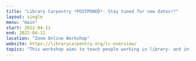 ```yaml
---
title: "Library Carpentry *POSTPONED*- Stay tuned for new dates!*"
layout: single
menu: "main"
start: 2022-04-11 
end: 2022-04-12 
location: "Zoom Online Workshop"
website: https://librarycarpentry.org/lc-overview/
topics: "This workshop aims to teach people working in library- and information-related roles how to automate tasks; create, maintain, and analyze sustainable and reusable data; work effectively with IT and systems colleagues; and better understand the use of software in research. It introduces terminology used in software development and data science, and includes core lessons such as Intro to Working with Data, The Unix Shell, Intro to Git/GitHub, and OpenRefine."
---
```

